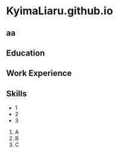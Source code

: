 # KyimaLiaru.github.io

## aa

## Education

## Work Experience

## Skills

- 1
- 2
- 3


1. A
2. B
3. C
